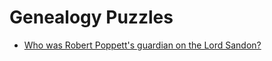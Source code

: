 # Genealogy Puzzles


- [Who was Robert Poppett's guardian on the Lord Sandon?](who-was-robert-poppetts-guardian-on-the-lord-sandon/index.html)
